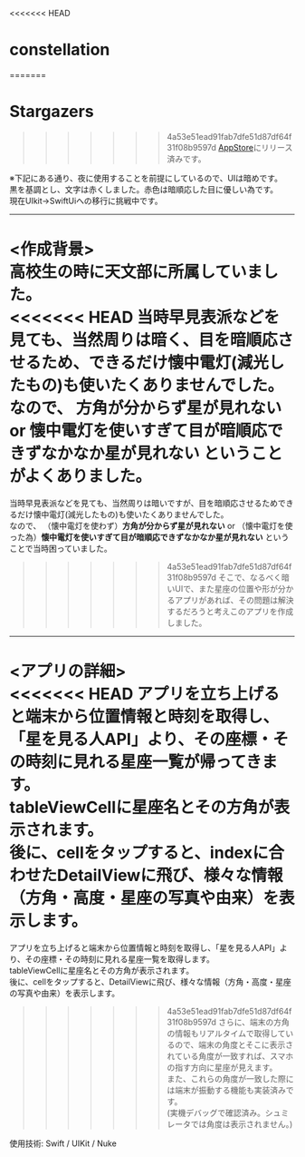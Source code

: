 <<<<<<< HEAD
# constellation
=======
# Stargazers
>>>>>>> 4a53e51ead91fab7dfe51d87df64f31f08b9597d
[AppStore](https://apps.apple.com/jp/app/stargazers/id1636193581)にリリース済みです。

※下記にある通り、夜に使用することを前提にしているので、UIは暗めです。   
黒を基調とし、文字は赤くしました。赤色は暗順応した目に優しい為です。  
現在UIkit→SwiftUiへの移行に挑戦中です。
  
---------------------------------------------
<作成背景>   
高校生の時に天文部に所属していました。   
<<<<<<< HEAD
当時早見表派などを見ても、当然周りは暗く、目を暗順応させるため、できるだけ懐中電灯(減光したもの)も使いたくありませんでした。  
なので、 __方角が分からず星が見れない__  or  __懐中電灯を使いすぎて目が暗順応できずなかなか星が見れない__ ということがよくありました。  
=======
当時早見表派などを見ても、当然周りは暗いですが、目を暗順応させるためできるだけ懐中電灯(減光したもの)も使いたくありませんでした。  
なので、 （懐中電灯を使わず）__方角が分からず星が見れない__ or （懐中電灯を使った為）__懐中電灯を使いすぎて目が暗順応できずなかなか星が見れない__ ということで当時困っていました。  
>>>>>>> 4a53e51ead91fab7dfe51d87df64f31f08b9597d
そこで、なるべく暗いUIで、また星座の位置や形が分かるアプリがあれば、その問題は解決するだろうと考えこのアプリを作成しました。  
  
-----------------------------
<アプリの詳細>  
<<<<<<< HEAD
アプリを立ち上げると端末から位置情報と時刻を取得し、「星を見る人API」より、その座標・その時刻に見れる星座一覧が帰ってきます。  
tableViewCellに星座名とその方角が表示されます。  
後に、cellをタップすると、indexに合わせたDetailViewに飛び、様々な情報（方角・高度・星座の写真や由来）を表示します。  
=======
アプリを立ち上げると端末から位置情報と時刻を取得し、「星を見る人API」より、その座標・その時刻に見れる星座一覧を取得します。  
tableViewCellに星座名とその方角が表示されます。  
後に、cellをタップすると、DetailViewに飛び、様々な情報（方角・高度・星座の写真や由来）を表示します。  
>>>>>>> 4a53e51ead91fab7dfe51d87df64f31f08b9597d
さらに、端末の方角の情報もリアルタイムで取得しているので、端末の角度とそこに表示されている角度が一致すれば、スマホの指す方向に星座が見えます。  
また、これらの角度が一致した際には端末が振動する機能も実装済みです。  
(実機デバッグで確認済み。シュミレータでは角度は表示されません。)

使用技術: Swift / UIKit / Nuke
